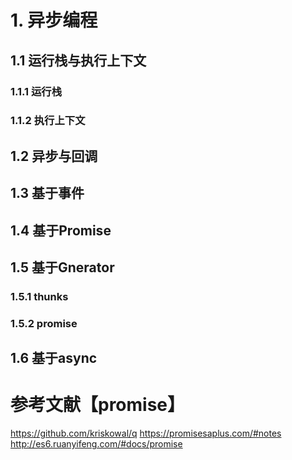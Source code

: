 # 1. 异步编程
## 1.1 运行栈与执行上下文
### 1.1.1 运行栈
### 1.1.2 执行上下文


## 1.2 异步与回调
## 1.3 基于事件
## 1.4 基于Promise

## 1.5 基于Gnerator
### 1.5.1 thunks
### 1.5.2 promise

## 1.6 基于async  



# 参考文献【promise】
https://github.com/kriskowal/q
https://promisesaplus.com/#notes
http://es6.ruanyifeng.com/#docs/promise
